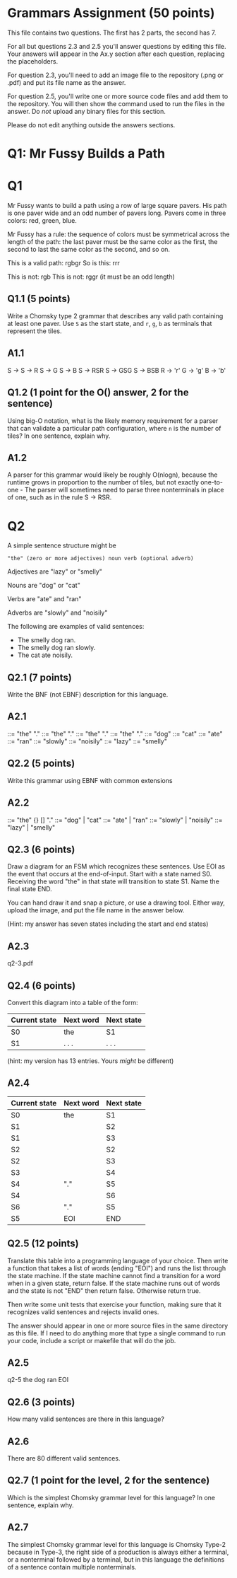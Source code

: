 # Grammars Assignment (50 points)

This file contains two questions. The first has 2 parts, the second has 7.

For all but questions 2.3 and 2.5 you'll answer questions by editing this file.
Your answers will appear in the Ax.y section after each question, replacing the
placeholders.

For question 2.3, you'll need to add an image file to the repository (.png or
.pdf) and put its file name as the answer.

For question 2.5, you'll write one or more source code files and add them to the
repository. You will then show the command used to run the files in the answer.
Do _not_ upload any binary files for this section.

Please do not edit anything outside the answers sections.


# Q1: Mr Fussy Builds a Path

# Q1

Mr Fussy wants to build a path using a row of large square pavers. His path is
one paver wide and an odd number of pavers long. Pavers come in three colors:
red, green, blue.

Mr Fussy has a rule: the sequence of colors must be symmetrical across the
length of the path: the last paver must be the same color as the first, the
second to last the same color as the second, and so on.

This is a valid path:  rgbgr
So is this: rrr

This is not: rgb
This is not: rggr    (it must be an odd length)

## Q1.1  (5 points)

Write a Chomsky type 2 grammar that describes any valid path containing at
least one paver. Use `S` as the start state, and `r`, `g`, `b` as terminals that
represent the tiles.

## A1.1

S -> <empty>
S -> R
S -> G
S -> B
S -> RSR
S -> GSG
S -> BSB
R -> 'r'
G -> 'g'
B -> 'b'

## Q1.2  (1 point for the O() answer, 2 for the sentence)

Using big-O notation, what is the likely memory requirement for a parser that
can validate a particular path configuration, where `n` is the number of tiles?
In one sentence, explain why.

## A1.2

A parser for this grammar would likely be roughly O(nlogn), because the runtime grows in proportion to the number of tiles, but not exactly one-to-one - The parser will sometimes need to parse three nonterminals in place of one, such as in the rule S -> RSR.

# Q2

A simple sentence structure might be

    "the" (zero or more adjectives) noun verb (optional adverb)

Adjectives are "lazy" or "smelly"

Nouns are "dog" or "cat"

Verbs are "ate" and "ran"

Adverbs are "slowly" and "noisily"

The following are examples of valid sentences:

* The smelly dog ran.
* The smelly dog ran slowly.
* The cat ate noisily.

## Q2.1 (7 points)

Write the BNF (not EBNF) description for this language.

## A2.1

<sentence> ::= "the" <noun> <verb> "."
<sentence> ::= "the" <noun> <verb> <adverb> "."
<sentence> ::= "the" <adjective> <noun> <verb> "."
<sentence> ::= "the" <adjective> <noun> <verb> <adverb> "."
<noun> ::= "dog"
<noun> ::= "cat"
<verb> ::= "ate"
<verb> ::= "ran"
<adverb> ::= "slowly"
<adverb> ::= "noisily"
<adjective> ::= "lazy"
<adjective> ::= "smelly"

## Q2.2 (5 points)

Write this grammar using EBNF with common extensions

## A2.2

<sentence> ::= "the" {<adjective>} <noun> <verb> [<adverb>] "."
<noun> ::= "dog" | "cat"
<verb> ::= "ate" | "ran"
<adverb> ::= "slowly" | "noisily"
<adjective> ::= "lazy" | "smelly"

## Q2.3 (6 points)

  Draw a diagram for an FSM which recognizes these sentences. Use EOI as the
  event that occurs at the end-of-input. Start with a state named S0. Receiving
  the word "the" in that state will transition to state S1. Name the final state
  END.

  You can hand draw it and snap a picture, or use a drawing tool. Either way,
  upload the image, and put the file name in the answer below.

  (Hint: my answer has seven states including the start and end states)


## A2.3

q2-3.pdf

## Q2.4 (6 points)

Convert this diagram into a table of the form:

Current state | Next word | Next state
--------------|-----------|-----------
    S0        |    the    |     S1
    S1        |   . . .   |   . . .

(hint: my version has 13 entries. Yours _might_ be different)

## A2.4

Current state | Next word | Next state
--------------|-----------|-----------
    S0        |    the    |     S1
    S1        |<adjective>|     S2
    S1        |  <noun>   |     S3
    S2        |<adjective>|     S2
    S2        |  <noun>   |     S3
    S3        |  <verb>   |     S4
    S4        |    "."    |     S5
    S4        | <adverb>  |     S6
    S6        |    "."    |     S5
    S5        |    EOI    |    END

## Q2.5 (12 points)

Translate this table into a programming language of your choice. Then write a
function that takes a list of words (ending "EOI") and runs the list through the
state machine. If the state machine cannot find a transition for a word when in
a given state, return false. If the state machine runs out of words and the
state is not "END" then return false. Otherwise return true.

Then write some unit tests that exercise your function, making sure that it
recognizes valid sentences and rejects invalid ones.

The answer should appear in one or more source files in the same directory as
this file. If I need to do anything more that type a single command to run your
code, include a script or makefile that will do the job.

## A2.5

q2-5 the dog ran EOI


## Q2.6 (3 points)

How many valid sentences are there in this language?

## A2.6

There are 80 different valid sentences.

## Q2.7 (1 point for the level, 2 for the sentence)

Which is the simplest Chomsky grammar level for this language? In one sentence,
explain why.

## A2.7

The simplest Chomsky grammar level for this language is Chomsky Type-2 because in Type-3, the right side of a production is always either a terminal, or a nonterminal followed by a terminal, but in this language the definitions of a sentence contain multiple nonterminals.
